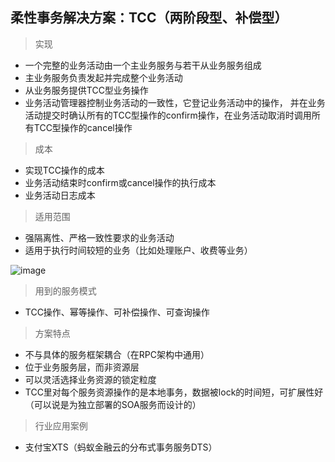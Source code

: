 ## 柔性事务解决方案：TCC（两阶段型、补偿型）

> 实现
* 一个完整的业务活动由一个主业务服务与若干从业务服务组成
* 主业务服务负责发起并完成整个业务活动
* 从业务服务提供TCC型业务操作
* 业务活动管理器控制业务活动的一致性，它登记业务活动中的操作， 并在业务活动提交时确认所有的TCC型操作的confirm操作，在业务活动取消时调用所有TCC型操作的cancel操作

> 成本
* 实现TCC操作的成本
* 业务活动结束时confirm或cancel操作的执行成本
* 业务活动日志成本

> 适用范围
* 强隔离性、严格一致性要求的业务活动
* 适用于执行时间较短的业务（比如处理账户、收费等业务）

![image](https://github.com/csy512889371/learnDoc/blob/master/image/2018/fbs/10.png)


> 用到的服务模式
* TCC操作、幂等操作、可补偿操作、可查询操作

> 方案特点
* 不与具体的服务框架耦合（在RPC架构中通用）
* 位于业务服务层，而非资源层
* 可以灵活选择业务资源的锁定粒度
* TCC里对每个服务资源操作的是本地事务，数据被lock的时间短，可扩展性好（可以说是为独立部署的SOA服务而设计的）

> 行业应用案例
* 支付宝XTS（蚂蚁金融云的分布式事务服务DTS）